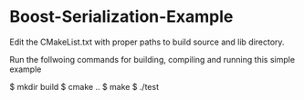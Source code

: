 # Boost-Serialization-Example

Edit the CMakeList.txt with proper paths to build source and lib directory.

Run the follwoing commands for building, compiling and running this simple example 

$ mkdir build
$ cmake ..
$ make
$ ./test
